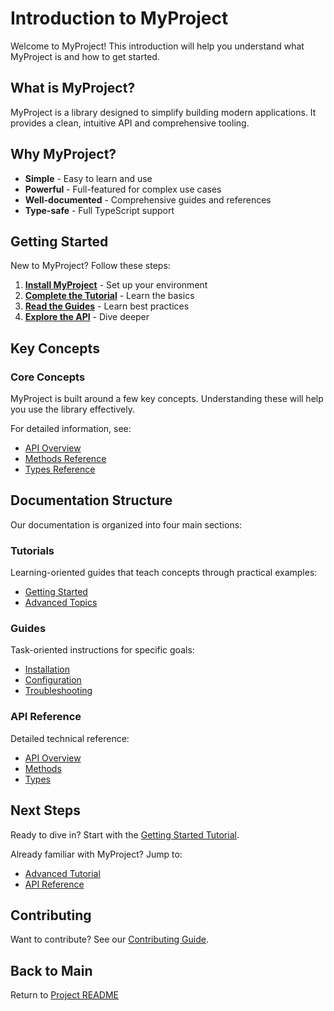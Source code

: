 # Introduction to MyProject

Welcome to MyProject! This introduction will help you understand what MyProject is and how to get started.

## What is MyProject?

MyProject is a library designed to simplify building modern applications. It provides a clean, intuitive API and comprehensive tooling.

## Why MyProject?

- **Simple** - Easy to learn and use
- **Powerful** - Full-featured for complex use cases
- **Well-documented** - Comprehensive guides and references
- **Type-safe** - Full TypeScript support

## Getting Started

New to MyProject? Follow these steps:

1. **[Install MyProject](./guides/installation.md)** - Set up your environment
2. **[Complete the Tutorial](./tutorials/getting-started.md)** - Learn the basics
3. **[Read the Guides](./guides/configuration.md)** - Learn best practices
4. **[Explore the API](./api-reference/overview.md)** - Dive deeper

## Key Concepts

### Core Concepts

MyProject is built around a few key concepts. Understanding these will help you use the library effectively.

For detailed information, see:
- [API Overview](./api-reference/overview.md)
- [Methods Reference](./api-reference/methods.md)
- [Types Reference](./api-reference/types.md)

## Documentation Structure

Our documentation is organized into four main sections:

### Tutorials

Learning-oriented guides that teach concepts through practical examples:
- [Getting Started](./tutorials/getting-started.md)
- [Advanced Topics](./tutorials/advanced.md)

### Guides

Task-oriented instructions for specific goals:
- [Installation](./guides/installation.md)
- [Configuration](./guides/configuration.md)
- [Troubleshooting](./guides/troubleshooting.md)

### API Reference

Detailed technical reference:
- [API Overview](./api-reference/overview.md)
- [Methods](./api-reference/methods.md)
- [Types](./api-reference/types.md)

## Next Steps

Ready to dive in? Start with the [Getting Started Tutorial](./tutorials/getting-started.md).

Already familiar with MyProject? Jump to:
- [Advanced Tutorial](./tutorials/advanced.md)
- [API Reference](./api-reference/overview.md)

## Contributing

Want to contribute? See our [Contributing Guide](../CONTRIBUTING.md).

## Back to Main

Return to [Project README](../README.md)
